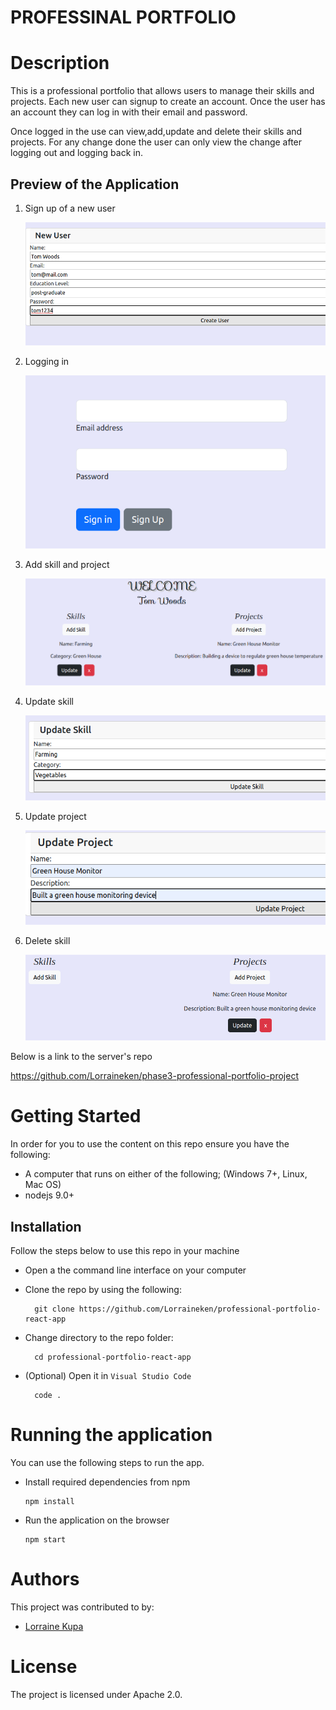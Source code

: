 # PROFESSINAL PORTFOLIO

# Description
This is a professional portfolio that allows users to manage their skills and projects.
Each new user can signup to create an account. Once the user has an account they can log in with their email and password.

Once logged in the use can view,add,update and delete their skills and projects. For any change done the user can only view the change after logging out and logging back in.

## Preview of the Application

1. Sign up of a new user

   ![NEW USER](./screens/create_user.png?raw=true "NEW USER")

2. Logging in

   ![LOGIN PAGE](./screens/login_page.png?raw=true "LOGIN PAGE")

3. Add skill and project

   ![ADD SKILL_PROJECT](./screens/add_skill_and_project.png?raw=true "ADD SKILL AND PROJECT")

4. Update skill 

   ![UPDATE SKILL](./screens/update_skill_form.png?raw=true "UPDATE SKILL FORM")

5. Update project
   
   ![UPDATE PROJECT](./screens/update_project_form.png?raw=true "UPDATE PROJECT FORM")   


6. Delete skill

   ![DELETE SKILL](./screens/delete_skill.png?raw=true "DELETE SKILL")

Below is a link to the server's repo

   https://github.com/Lorraineken/phase3-professional-portfolio-project


# Getting Started
In order for you to use the content on this repo ensure you have the following:

- A computer that runs on either of the following; (Windows 7+, Linux, Mac OS)
- nodejs 9.0+

## Installation

Follow the steps below to use this repo in your machine

- Open a the command line interface on your computer
- Clone the repo by using the following:

        git clone https://github.com/Lorraineken/professional-portfolio-react-app

- Change directory to the repo folder:

        cd professional-portfolio-react-app

- (Optional) Open it in ``Visual Studio Code``

        code .


# Running the application

 You can use the following steps to run the app.

- Install required dependencies from npm

      npm install
      
- Run the application on the browser

      npm start

# Authors
This project was contributed to by:
- [Lorraine Kupa](https://github.com/Lorraineken)

# License
The project is licensed under Apache 2.0.